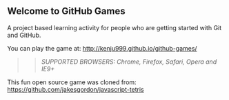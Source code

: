 ## Welcome to GitHub Games

A project based learning activity for people who are getting started with Git and GitHub.

You can play the game at: http://kenju999.github.io/github-games/

>> _*SUPPORTED BROWSERS*: Chrome, Firefox, Safari, Opera and IE9+_

This fun open source game was cloned from: https://github.com/jakesgordon/javascript-tetris

